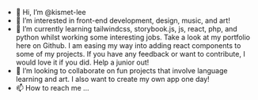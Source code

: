 - 👋 Hi, I’m @kismet-lee
- 👀 I’m interested in front-end development, design, music, and art!
- 🌱 I’m currently learning tailwindcss, storybook.js, js, react, php, and python whilst working some interesting jobs. Take a look at my portfolio here on Github. I am easing my way into adding react components to some of my projects. If you have any feedback or want to contribute, I would love it if you did. Help a junior out!
- 💞️ I’m looking to collaborate on fun projects that involve language learning and art. I also want to create my own app one day!
- 📫 How to reach me ...

<!---
kismet-lee/kismet-lee is a ✨ special ✨ repository because its `README.md` (this file) appears on your GitHub profile.
You can click the Preview link to take a look at your changes.
--->

